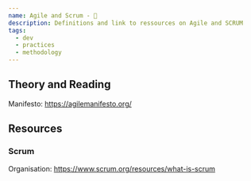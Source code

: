 ```yaml
---
name: Agile and Scrum - 🔁
description: Definitions and link to ressources on Agile and SCRUM
tags:
  - dev
  - practices
  - methodology
---
```


<DocHeader props={props}/>

## Theory and Reading

Manifesto: https://agilemanifesto.org/

## Resources

### Scrum

Organisation: https://www.scrum.org/resources/what-is-scrum
